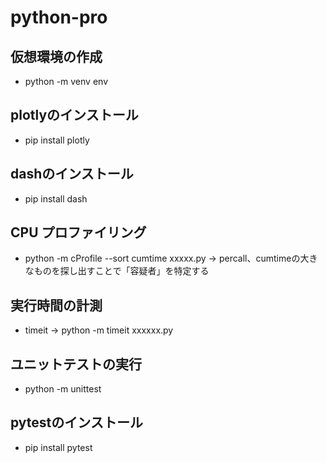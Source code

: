 # python-pro

## 仮想環境の作成
 * python -m venv env

## plotlyのインストール
 * pip install plotly

## dashのインストール
 * pip install dash

## CPU プロファイリング
 * python -m cProfile --sort cumtime xxxxx.py
 → percall、cumtimeの大きなものを探し出すことで「容疑者」を特定する

## 実行時間の計測
 * timeit → python -m timeit xxxxxx.py

## ユニットテストの実行
 * python -m unittest

## pytestのインストール
 * pip install pytest